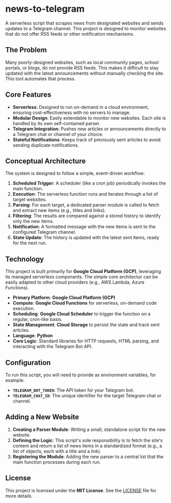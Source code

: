 # news-to-telegram

A serverless script that scrapes news from designated websites and sends updates to a Telegram channel. This project is designed to monitor websites that do not offer RSS feeds or other notification mechanisms.

## The Problem

Many poorly-designed websites, such as local community pages, school portals, or blogs, do not provide RSS feeds. This makes it difficult to stay updated with the latest announcements without manually checking the site. This tool automates that process.

## Core Features

* **Serverless**: Designed to run on-demand in a cloud environment, ensuring cost-effectiveness with no servers to manage.
* **Modular Design**: Easily extendable to monitor new websites. Each site is handled by its own self-contained parser.
* **Telegram Integration**: Pushes new articles or announcements directly to a Telegram chat or channel of your choice.
* **Stateful Notifications**: Keeps track of previously sent articles to avoid sending duplicate notifications.

## Conceptual Architecture

The system is designed to follow a simple, event-driven workflow:

1.  **Scheduled Trigger**: A scheduler (like a cron job) periodically invokes the main function.
2.  **Execution**: The serverless function runs and iterates through a list of target websites.
3.  **Parsing**: For each target, a dedicated parser module is called to fetch and extract new items (e.g., titles and links).
4.  **Filtering**: The results are compared against a stored history to identify only the new items.
5.  **Notification**: A formatted message with the new items is sent to the configured Telegram channel.
6.  **State Update**: The history is updated with the latest sent items, ready for the next run.

## Technology

This project is built primarily for **Google Cloud Platform (GCP)**, leveraging its managed serverless components. The simple core architectur can be easily adapted to other cloud providers (e.g., AWS Lambda, Azure Functions).

* **Primary Platform**: **Google Cloud Platform (GCP)**
* **Compute**: **Google Cloud Functions** for serverless, on-demand code execution.
* **Scheduling**: **Google Cloud Scheduler** to trigger the function on a regular, cron-like basis.
* **State Management**: **Cloud Storage** to persist the state and track sent articles.
* **Language**: **Python**
* **Core Logic**: Standard libraries for HTTP requests, HTML parsing, and interacting with the Telegram Bot API.

## Configuration

To run this script, you will need to provide as environment variables, for example:

* **`TELEGRAM_BOT_TOKEN`**: The API token for your Telegram bot.
* **`TELEGRAM_CHAT_ID`**: The unique identifier for the target Telegram chat or channel.

## Adding a New Website

1.  **Creating a Parser Module**: Writing a small, standalone script for the new website.
2.  **Defining the Logic**: This script's sole responsibility is to fetch the site's content and return a list of news items in a standardized format (e.g., a list of objects, each with a title and a link).
3.  **Registering the Module**: Adding the new parser to a central list that the main function processes during each run.

## License

This project is licensed under the **MIT License**. See the [LICENSE](https://github.com/y-vasyunin/news-to-telegram/tree/main?tab=MIT-1-ov-file#readme) file for more details.
